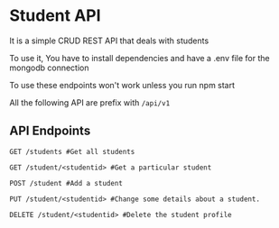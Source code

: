 # **Student API**

It is a simple CRUD REST API that deals with students

To use it, You have to install dependencies and have a .env file for the mongodb connection

To use these endpoints won't work unless you run npm start

All the following API are prefix with ``` /api/v1 ```

## **API Endpoints**
```
GET /students #Get all students

GET /student/<studentid> #Get a particular student

POST /student #Add a student

PUT /student/<studentid> #Change some details about a student.

DELETE /student/<studentid> #Delete the student profile
```